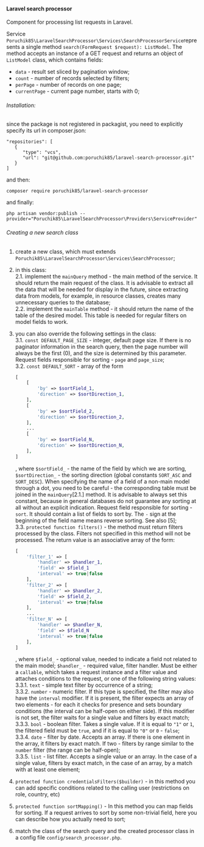 #### Laravel search processor

Component for processing list requests in Laravel.

Service `Poruchik85\LaravelSearchProcessor\Services\SearchProcessorService`represents a single method `search(FormRequest $request): ListModel`. The method accepts an instance of a GET request and returns an object of `ListModel` class, which contains fields:
- `data` - result set sliced by pagination window;
- `count` - number of records selected by filters;
- `perPage` - number of records on one page;
- `currentPage` - current page number, starts with 0;

###### Installation:
since the package is not registered in packagist, you need to explicitly specify its url in composer.json:

```
"repositories": [
   {
      "type": "vcs",
      "url": "git@github.com:poruchik85/laravel-search-processor.git"
   }
]
```

and then:
```
composer require poruchik85/laravel-search-processor
```

and finally:
```
php artisan vendor:publish --provider="Poruchik85\LaravelSearchProcessor\Providers\ServiceProvider"
```


###### Creating a new search class
1. create a new class, which must extends `Poruchik85\LaravelSearchProcessor\Services\SearchProcessor`;  
2. in this class:  
2.1. implement the `mainQuery` method - the main method of the service. It should return the main request of the class. It is advisable to extract all the data that will be needed for display in the future, since extracting data from models, for example, in resource classes, creates many unnecessary queries to the database;  
2.2. implement the `mainTable` method - it should return the name of the table of the desired model. This table is needed for regular filters on model fields to work. 
3. you can also override the following settings in the class:  
3.1. `const DEFAULT_PAGE_SIZE` - integer, default page size. If there is no paginator information in the search query, then the page number will always be the first (0), and the size is determined by this parameter. Request fields responsible for sorting - `page` and `page_size`;  
3.2. `const DEFAULT_SORT` - array of the form
    ```php
    [
        [
            'by' => $sortField_1,
            'direction' => $sortDirection_1,
        ],
        [
            'by' => $sortField_2,
            'direction' => $sortDirection_2,
        ],
        ...
        [
            'by' => $sortField_N,
            'direction' => $sortDirection_N,
        ],
    ]
    ```
    , where `$sortField_` - the name of the field by which we are sorting, `$sortDirection_` - the sorting direction (global constants `SORT_ASC` and `SORT_DESC`). When specifying the name of a field of a non-main model through a dot, you need to be careful - the corresponding table must be joined in the `mainQuery`[2.1.] method. It is advisable to always set this constant, because in general databases do not guarantee any sorting at all without an explicit indication. Request field responsible for sorting - `sort`. It should contain a list of fields to sort by. The `-` sign at the beginning of the field name means reverse sorting. See also [5];  
3.3. `protected function filters()` - the method must return filters processed by the class. Filters not specified in this method will not be processed. The return value is an associative array of the form:
    ```php
    [
        'filter_1' => [
            'handler' => $handler_1,
            'field' => $field_1
            'interval' => true|false
        ],
        'filter_2' => [
            'handler' => $handler_2,
            'field' => $field_2,
            'interval' => true|false
        ],
        ...
        'filter_N' => [
            'handler' => $handler_N,
            'field' => $field_N
            'interval' => true|false
        ],
    ]
    ```
    , where `$field_` - optional value, needed to indicate a field not related to the main model; `$handler_` - required value, filter handler. Must be either a `callable`, which takes a request instance and a filter value and attaches conditions to the request, or one of the following string values:   
3.3.1. `text` - simple text filter by occurrence of a string;  
3.3.2. `number` - numeric filter. If this type is specified, the filter may also have the `interval` modifier. If it is present, the filter expects an array of two elements - for each it checks for presence and sets boundary conditions (the interval can be half-open on either side). If this modifier is not set, the filter waits for a single value and filters by exact match;  
3.3.3. `bool` - boolean filter. Takes a single value. If it is equal to `"1"` or `1`, the filtered field must be `true`, and if it is equal to `"0"` or `0` - `false`;  
3.3.4. `date` - filter by date. Accepts an array. If there is one element in the array, it filters by exact match. If two - filters by range similar to the `number` filter (the range can be half-open);  
3.3.5. `list` - list filter. Accepts a single value or an array. In the case of a single value, filters by exact match, in the case of an array, by a match with at least one element;

4. `protected function credentialsFilters($builder)` - in this method you can add specific conditions related to the calling user (restrictions on role, country, etc)
5. `protected function sortMapping()` - In this method you can map fields for sorting. If a request arrives to sort by some non-trivial field, here you can describe how you actually need to sort; 
6. match the class of the search query and the created processor class in a config file `config/search_processor.php`.
